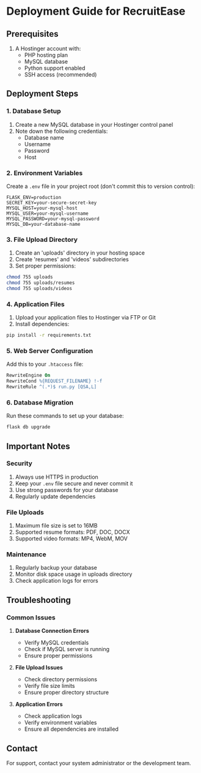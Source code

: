 # Deployment Guide for RecruitEase

## Prerequisites
1. A Hostinger account with:
   - PHP hosting plan
   - MySQL database
   - Python support enabled
   - SSH access (recommended)

## Deployment Steps

### 1. Database Setup
1. Create a new MySQL database in your Hostinger control panel
2. Note down the following credentials:
   - Database name
   - Username
   - Password
   - Host

### 2. Environment Variables
Create a `.env` file in your project root (don't commit this to version control):
```env
FLASK_ENV=production
SECRET_KEY=your-secure-secret-key
MYSQL_HOST=your-mysql-host
MYSQL_USER=your-mysql-username
MYSQL_PASSWORD=your-mysql-password
MYSQL_DB=your-database-name
```

### 3. File Upload Directory
1. Create an 'uploads' directory in your hosting space
2. Create 'resumes' and 'videos' subdirectories
3. Set proper permissions:
```bash
chmod 755 uploads
chmod 755 uploads/resumes
chmod 755 uploads/videos
```

### 4. Application Files
1. Upload your application files to Hostinger via FTP or Git
2. Install dependencies:
```bash
pip install -r requirements.txt
```

### 5. Web Server Configuration
Add this to your `.htaccess` file:
```apache
RewriteEngine On
RewriteCond %{REQUEST_FILENAME} !-f
RewriteRule ^(.*)$ run.py [QSA,L]
```

### 6. Database Migration
Run these commands to set up your database:
```bash
flask db upgrade
```

## Important Notes

### Security
1. Always use HTTPS in production
2. Keep your `.env` file secure and never commit it
3. Use strong passwords for your database
4. Regularly update dependencies

### File Uploads
1. Maximum file size is set to 16MB
2. Supported resume formats: PDF, DOC, DOCX
3. Supported video formats: MP4, WebM, MOV

### Maintenance
1. Regularly backup your database
2. Monitor disk space usage in uploads directory
3. Check application logs for errors

## Troubleshooting

### Common Issues
1. **Database Connection Errors**
   - Verify MySQL credentials
   - Check if MySQL server is running
   - Ensure proper permissions

2. **File Upload Issues**
   - Check directory permissions
   - Verify file size limits
   - Ensure proper directory structure

3. **Application Errors**
   - Check application logs
   - Verify environment variables
   - Ensure all dependencies are installed

## Contact
For support, contact your system administrator or the development team.
